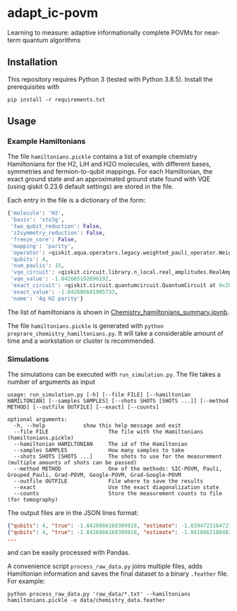 # adapt_ic-povm
Learning to measure: adaptive informationally complete POVMs for near-term quantum algorithms


## Installation
This repository requires Python 3 (tested with Python 3.8.5). Install the prerequisites with

```
pip install -r requirements.txt
```

## Usage

### Example Hamiltonians

The file `hamiltonians.pickle` contains a list of example chemistry Hamiltonians for the H2, LiH and H2O molecules,
with different bases, symmetries and fermion-to-qubit mappings. For each Hamiltonian, the exact ground state and an approximated
ground state found with VQE (using qiskit 0.23.6 default settings) are stored in the file.

Each entry in the file is a dictionary of the form:

```python
{'molecule': 'H2',
 'basis': 'sto3g',
 'two_qubit_reduction': False,
 'z2symmetry_reduction': False,
 'freeze_core': False,
 'mapping': 'parity',
 'operator': <qiskit.aqua.operators.legacy.weighted_pauli_operator.WeightedPauliOperator at 0x2b3a9078b9a0>,
 'qubits': 4,
 'num_paulis': 15,
 'vqe_circuit': <qiskit.circuit.library.n_local.real_amplitudes.RealAmplitudes at 0x2b3a8febd970>,
 'vqe_value': -1.842665192696192,
 'exact_circuit': <qiskit.circuit.quantumcircuit.QuantumCircuit at 0x2b3a8f0747f0>,
 'exact_value': -1.842686681905733,
 'name': '4q H2 parity'}
 ```

The list of hamiltonians is shown in [Chemistry_hamiltonians_summary.ipynb]().

The file `hamiltonians.pickle` is generated with `python preprare_chemistry_hamiltonians.py`. It will take a considerable amount of time and a workstation or cluster is recommended.

### Simulations

The simulations can be executed with `run_simulation.py`. The file takes a number of arguments as input

```
usage: run_simulation.py [-h] [--file FILE] [--hamiltonian HAMILTONIAN] [--samples SAMPLES] [--shots SHOTS [SHOTS ...]] [--method METHOD] [--outfile OUTFILE] [--exact] [--counts]

optional arguments:
  -h, --help            show this help message and exit
  --file FILE                   The file with the Hamiltonians (hamiltonians.pickle)
  --hamiltonian HAMILTONIAN     The id of the Hamiltonian
  --samples SAMPLES             How many samples to take
  --shots SHOTS [SHOTS ...]     The shots to use for the measurement (multiple amounts of shots can be passed)
  --method METHOD               One of the methods: SIC-POVM, Pauli, Grouped_Pauli, Grad-POVM, Google-POVM, Grad-Google-POVM
  --outfile OUTFILE             File where to save the results
  --exact                       Use the exact diagonalization state
  --counts                      Store the measurement counts to file (for tomography)
  ```

The output files are in the JSON lines format:

```json
{"qubits": 4, "true": -1.8426866160309918, "estimate": -1.8394723164727411, "estimated_error": 0.01613556904575243, "error": 0.0032142995582506995, "circuits": 15, "shots_per_circuit": 66, "shots": 990, "time_qc": 2.879150152206421, "time_post": 0.5117971897125244, "method": "Pauli", "counts": null, "name": "4q H2 jordan_wigner", "commit": "d59fe99", "exact_ground_state": false, "id": "MzZya4nhC6fQdvZsob332H", "timestamp": 1625040177.894622}
{"qubits": 4, "true": -1.8426866160309918, "estimate": -1.8418662180482184, "estimated_error": 0.01523071106596722, "error": 0.0008203979827734464, "circuits": 15, "shots_per_circuit": 66, "shots": 990, "time_qc": 2.938889980316162, "time_post": 0.522057294845581, "method": "Pauli", "counts": null, "name": "4q H2 jordan_wigner", "commit": "d59fe99", "exact_ground_state": false, "id": "Xd9n4GGivADMxi8fT6CuZJ", "timestamp": 1625040177.956557}
...
```

and can be easily processed with Pandas.

A convenience script `process_raw_data.py` joins multiple files, adds Hamiltonian information and saves the final dataset to a binary `.feather` file. For example:

```
python process_raw_data.py 'raw_data/*.txt' --hamiltonians hamiltonians.pickle -o data/chemistry_data.feather
```

